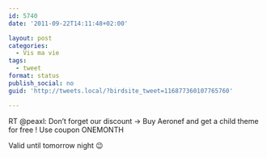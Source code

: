 ```yaml
---
id: 5740
date: '2011-09-22T14:11:48+02:00'

layout: post
categories:
  - Vis ma vie
tags:
  - tweet
format: status
publish_social: no
guid: 'http://tweets.local/?birdsite_tweet=116877360107765760'

---
```


RT @peaxl: Don’t forget our discount -&gt; Buy Aeronef and get a child theme for free ! Use coupon ONEMONTH

Valid until tomorrow night 😉